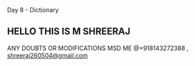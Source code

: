 Day 8 - Dictionary

## HELLO THIS IS M SHREERAJ 
ANY DOUBTS OR MODIFICATIONS MSD ME @+918143272388  , shreeraj260504@gmail.com
